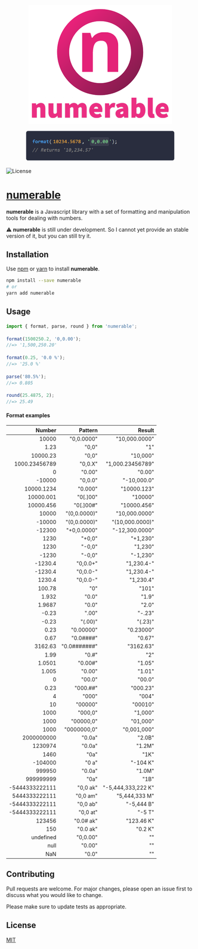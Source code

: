 <p align="center">
  <img alt="numerable" src="resources/numerable-logo-with-text-384-320.png">
</p>

<p align="center">
  <img alt="numerable-format-demo" width="400" src="resources/numerable-format-demo.gif">
</p>


![License](https://img.shields.io/badge/license-MIT-blue.svg)


# [numerable](https://github.com/gastonmesseri/numerable)

**numerable** is a Javascript library with a set of formatting and manipulation tools for dealing with numbers.

:warning: **numerable** is still under development. So I cannot yet provide an stable version of it, but you can still try it.


## Installation

Use [npm](https://www.npmjs.com/) or [yarn](https://yarnpkg.com/) to install **numerable**.

```bash
npm install --save numerable
# or
yarn add numerable
```



## Usage

```javascript
import { format, parse, round } from 'numerable';

format(1500250.2, '0,0.00');
//=> '1,500,250.20'

format(0.25, '0.0 %');
//=> '25.0 %'

parse('80.5%');
//=> 0.805

round(25.4875, 2);
//=> 25.49
```


#### Format examples

|          Number 	|      Pattern 	|             Result 	|
|---------------:	|-------------:	|-------------------:	|
|          10000 	|   "0,0.0000" 	|      "10,000.0000" 	|
|           1.23 	|        "0,0" 	|                "1" 	|
|       10000.23 	|        "0,0" 	|           "10,000" 	|
|  1000.23456789 	|      "0,0.X" 	|   "1,000.23456789" 	|
|              0 	|       "0.00" 	|             "0.00" 	|
|         -10000 	|      "0,0.0" 	|        "-10,000.0" 	|
|     10000.1234 	|      "0.000" 	|        "10000.123" 	|
|      10000.001 	|     "0[.]00" 	|            "10000" 	|
|      10000.456 	|    "0[.]00#" 	|        "10000.456" 	|
|          10000 	| "(0,0.0000)" 	|      "10,000.0000" 	|
|         -10000 	| "(0,0.0000)" 	|    "(10,000.0000)" 	|
|         -12300 	|  "+0,0.0000" 	|     "-12,300.0000" 	|
|           1230 	|       "+0,0" 	|           "+1,230" 	|
|           1230 	|       "-0,0" 	|            "1,230" 	|
|          -1230 	|       "-0,0" 	|           "-1,230" 	|
|        -1230.4 	|     "0,0.0+" 	|         "1,230.4-" 	|
|        -1230.4 	|     "0,0.0-" 	|         "1,230.4-" 	|
|         1230.4 	|     "0,0.0-" 	|          "1,230.4" 	|
|         100.78 	|          "0" 	|              "101" 	|
|          1.932 	|        "0.0" 	|              "1.9" 	|
|         1.9687 	|        "0.0" 	|              "2.0" 	|
|          -0.23 	|        ".00" 	|             "-.23" 	|
|          -0.23 	|      "(.00)" 	|            "(.23)" 	|
|           0.23 	|    "0.00000" 	|          "0.23000" 	|
|           0.67 	|    "0.0####" 	|             "0.67" 	|
|        3162.63 	| "0.0#######" 	|          "3162.63" 	|
|           1.99 	|        "0.#" 	|                "2" 	|
|         1.0501 	|      "0.00#" 	|             "1.05" 	|
|          1.005 	|       "0.00" 	|             "1.01" 	|
|              0 	|       "00.0" 	|             "00.0" 	|
|           0.23 	|     "000.##" 	|           "000.23" 	|
|              4 	|        "000" 	|              "004" 	|
|             10 	|      "00000" 	|            "00010" 	|
|           1000 	|      "000,0" 	|            "1,000" 	|
|           1000 	|    "00000,0" 	|           "01,000" 	|
|           1000 	|  "0000000,0" 	|        "0,001,000" 	|
|     2000000000 	|       "0.0a" 	|             "2.0B" 	|
|        1230974 	|       "0.0a" 	|             "1.2M" 	|
|           1460 	|         "0a" 	|               "1K" 	|
|        -104000 	|        "0 a" 	|           "-104 K" 	|
|         999950 	|       "0.0a" 	|             "1.0M" 	|
|      999999999 	|         "0a" 	|               "1B" 	|
| -5444333222111 	|     "0,0 ak" 	| "-5,444,333,222 K" 	|
|  5444333222111 	|     "0,0 am" 	|      "5,444,333 M" 	|
| -5444333222111 	|     "0,0 ab" 	|         "-5,444 B" 	|
| -5444333222111 	|     "0,0 at" 	|             "-5 T" 	|
|         123456 	|    "0.0# ak" 	|         "123.46 K" 	|
|            150 	|     "0.0 ak" 	|            "0.2 K" 	|
|      undefined 	|     "0,0.00" 	|                 "" 	|
|           null 	|       "0.00" 	|                 "" 	|
|            NaN 	|        "0.0" 	|                 "" 	|


## Contributing

Pull requests are welcome. For major changes, please open an issue first to discuss what you would like to change.

Please make sure to update tests as appropriate.



## License

[MIT](https://choosealicense.com/licenses/mit/)
